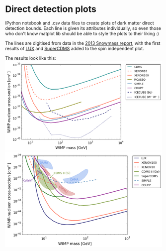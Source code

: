 Direct detection plots
======================

IPython notebook and .csv data files to create plots of dark matter direct detection bounds.
Each line is given its attributes individually, so even those who don't know matplot lib should
be able to style the plots to their liking :)

The lines are digitised from data in the [2013 Snowmass report](http://arxiv.org/abs/1310.8327),
with the first results of [LUX](http://arxiv.org/abs/1310.8214) and [SuperCDMS](http://arxiv.org/abs/1402.7137)
added to the spin independent plot.

The results look like this:
![Spin dependent](https://github.com/cjwallace/direct-detection-plots/blob/master/SD.png)
![Spin independent](https://github.com/cjwallace/direct-detection-plots/blob/master/SI.png)
